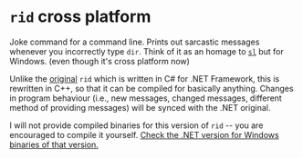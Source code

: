 # `rid` cross platform
Joke command for a command line. Prints out sarcastic messages whenever you incorrectly type `dir`. Think of it as an homage to [`sl`](https://github.com/mtoyoda/sl) but for Windows. (even though it's cross platform now)

Unlike the [original](https://github.com/SpeedStriker243/rid-dotnet) `rid` which is written in C# for .NET Framework, this is rewritten in C++, so that it can be compiled for basically anything. Changes in program behaviour (i.e., new messages, changed messages, different method of providing messages) will be synced with the .NET original.

I will not provide compiled binaries for this version of `rid` -- you are encouraged to compile it yourself. [Check the .NET version for Windows binaries of that version.](https://github.com/SpeedStriker243/rid-dotnet/releases/tag/release)
